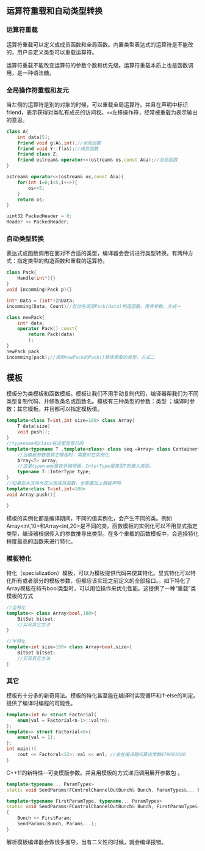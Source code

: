

## 运算符重载和自动类型转换
### 运算符重载

运算符重载可以定义成成员函数和全局函数。内置类型表达式的运算符是不能改的，用户自定义类型可以重载运算符。

运算符重载不能改变运算符的参数个数和优先级。运算符重载本质上也是函数调用，是一种语法糖。



### 全局操作符重载和友元

当左侧的运算符是别的对象的时候，可以重载全局运算符。并且在声明中标识friend，表示获得对类私有成员的访问权。`<<`左移操作符，经常被重载为表示输出的意思。

```C++
class A{
    int data[5];
    friend void g(A&,int);//全局函数
    friend void Y::f(x&);//成员函数
    friend class Z;
    friend ostream& operator<<(ostream& os,const A&a);//全局函数
}

ostream& operator<<(ostream& os,const A&a){
    for(int i=0;i<5;i++>){
        os<<5;
    }
    return os;
}

uint32 PackedHeader = 0;	
Reader << PackedHeader;
```
### 自动类型转换

表达式或函数调用在面对不合适的类型，编译器会尝试进行类型转换。有两种方式：指定类型的构造函数和重载的运算符。

```c++
class Pack{
    Handle(int*){}
}
void incomming(Pack p){}

int* Data = (int*)InData;
incomming(Data, Count)//自动先调用Pack(data)构造函数，再传参数。方式一

class newPack{
    int* data;
    operator Pack() const{
        return Pack(data)
        };
}
newPack pack
incomming(pack);//调用newPack的Pack()转换需要的类型。方式二
```

## 模板

模板分为类模板和函数模板。模板让我们不用手动复制代码，编译器帮我们为不同类型复制代码，并修改类名或函数名。模板有三种类型的参数：类型 ；编译时参数；其它模板。并且都可以指定模板值。
```c++
template<class T=int,int size=100> class Array{
    T data[size]
    void push();
}
//typename和class在这里是等价的
template<typename T ,template<class> class seq =Array> class Container{
    //当模板参数是其它模板时，需要对它实例化
    Array<T> array;
    //这里typename是告诉编译器，InterType是类型T的嵌入类型。
    typename T::InterType type;
}
//如果在头文件外定义类成员函数，也需要加上模板声明
template<class T=int,int=100>
void Array:push(){

}

```

模板的实例化都是编译期间，不同的值实例化，会产生不同的类。例如Array<int,10>和Array<int,20>是不同的类。函数模板的实例化可以不用显式指定类型，编译器根据传入的参数推导出类型。在多个重载的函数模板中，会选择特化程度最高的函数来进行特化。
### 模板特化
特化（specialization）模板，可以为模板提供代码来使其特化。显式特化可以特化所有或者部分的模板参数，但都应该实现之前定义的全部接口。。如下特化了Array模板在持有bool类型时，可以用位操作来优化性能。这提供了一种“重载”类模板的方式
```c++
//全特化
template<> class Array<bool,100>{
    BitSet bitset;
    //实现其它方法
}

//半特化
template<int size=100> class Array<bool,size>{
    BitSet bitset;
    //实现其它方法
}
```
### 其它
模板有十分多的新奇用法。模板的特化甚至能在编译时实现循环和if-else的判定。提供了编译时编程的可能性。
```c++
template<int n> struct Factorial{
    enum{val = Factorial<n-1>::val*n};
};
template<> struct Factorial<0>{
    enum{val = 1};
};
int main(){
    cout << Factoral<12>::val << enl; //会在编译期间算出常数479001600
}
```

C++11的新特性--可变模版参数。并且用模板的方式递归调用展开参数包 。
```c++
template<typename... ParamTypes>
static void SendParams(FControlChannelOutBunch& Bunch, ParamTypes&... Params) {}

template<typename FirstParamType, typename... ParamTypes>
static void SendParams(FControlChannelOutBunch& Bunch, FirstParamType& FirstParam, ParamTypes&... Params)
{
    Bunch << FirstParam;
    SendParams(Bunch, Params...);
}
```

解析模板编译器会做很多推导，当有二义性的时候，就会编译报错。
